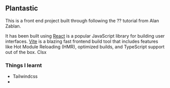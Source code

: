 ## Plantastic

This is a front end project built through following the ?? tutorial from Alan Zablan.

It has been built using 
[React](https://reactjs.org/) is a popular JavaScript library for building user interfaces.
[Vite](https://vitejs.dev/) is a blazing fast frontend build tool that includes features like Hot Module Reloading (HMR), optimized builds, and TypeScript support out of the box.
Clsx

### Things I learnt
- Tailwindcss
- 
